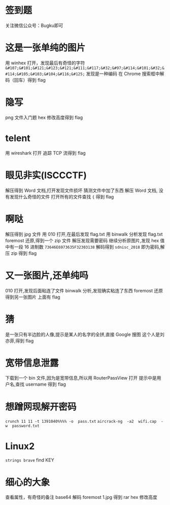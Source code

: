 # 签到题
关注微信公众号：Bugku即可
# 这是一张单纯的图片
用 winhex 打开，发现最后有奇怪的字符
`&#107;&#101;&#121;&#123;&#121;&#111;&#117;&#32;&#97;&#114;&#101;&#32;&#114;&#105;&#103;&#104;&#116;&#125;`
发现是一种编码
在 Chrome 搜索框中解码（回车）得到 flag
# 隐写
png 文件入门题
hex 修改高度得到 flag
# telent
用 wireshark 打开
追踪 TCP 流得到 flag
# 眼见非实(ISCCCTF)
解压得到 Word 文档,打开发现文件损坏
猜测文件中加了东西
解压 Word 文档, 没有发现什么奇怪的文件
打开所有的文件查找 `{` 得到 flag
# 啊哒
解压得到 jpg 文件
用 010 打开,在最后发现 flag.txt
用 binwalk 分析发现 flag.txt
foremost 还原,得到一个 zip 文件
解压发现需要密码
继续分析原图片,发现 hex 值中有一段 16 进制数 `73646E6973635F32303138` 解码得到 `sdnisc_2018` 
即为密码,解压 zip 得到 flag
# 又一张图片,还单纯吗
010 打开,发现后面粘连了文件
binwalk 分析,发现确实粘连了东西
foremost 还原得到另一张图片
上面有 flag
# 猜
是一张只有半边脸的人像,提示是某人的名字的全拼,直接 Google 搜图
这个人是刘亦菲,得到 flag
# 宽带信息泄露
下载到一个 bin 文件,因为是宽带信息,所以用 RouterPassView 打开
提示中是用户名,查找 username 得到 flag 
# 
# 想蹭网现解开密码
`crunch 11 11 -t 1391040%%%% -o  pass.txt`
`aircrack-ng  -a2  wifi.cap  -w  password.txt`
# Linux2
`strings brave`
find KEY
# 细心的大象
查看属性，有奇怪的备注
base64 解码
foremost 1.jpg 得到 rar 
hex 修改高度
<!--stackedit_data:
eyJoaXN0b3J5IjpbNDI5Mjg2NDY4LDkwMTk0MDM4NiwtMzc4MD
AwMjc3LDgxMzIwODMwMywtMTU4Nzg3NTIxOSwzMTgyMTA4Mywt
MTI3NjQ5MjQ5MywtMjMwNjE3NjAsMTI3NDM1ODk0NCwxMTg2ND
Q4ODExXX0=
-->
